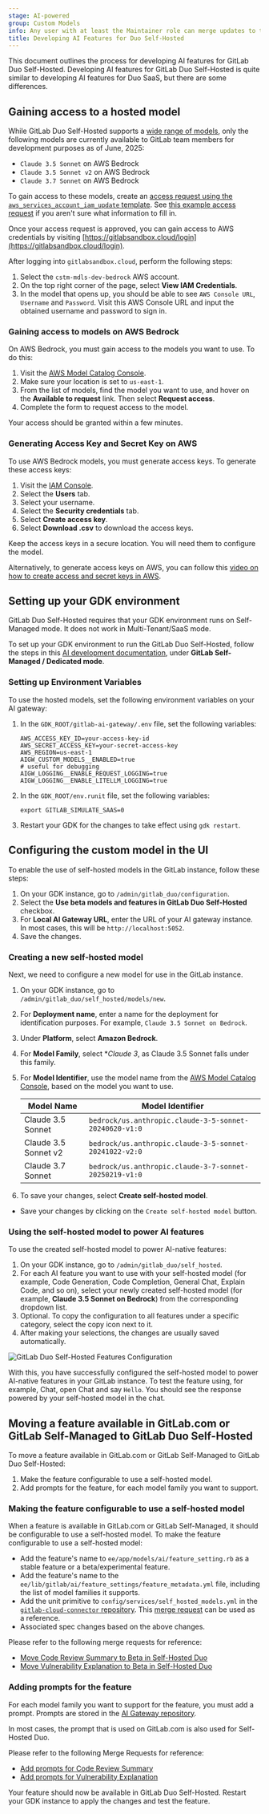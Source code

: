 ```yaml
---
stage: AI-powered
group: Custom Models
info: Any user with at least the Maintainer role can merge updates to this content. For details, see https://docs.gitlab.com/ee/development/development_processes.html#development-guidelines-review.
title: Developing AI Features for Duo Self-Hosted
---
```


This document outlines the process for developing AI features for GitLab Duo Self-Hosted. Developing AI features for GitLab Duo Self-Hosted is quite similar to developing AI features for Duo SaaS, but there are some differences.

## Gaining access to a hosted model

While GitLab Duo Self-Hosted supports a [wide range of models](../../administration/gitlab_duo_self_hosted/supported_models_and_hardware_requirements.md#supported-models), only the following models are currently available to GitLab team members for development purposes as of June, 2025:

- `Claude 3.5 Sonnet` on AWS Bedrock
- `Claude 3.5 Sonnet v2` on AWS Bedrock
- `Claude 3.7 Sonnet` on AWS Bedrock

To gain access to these models, create an [access request using the `aws_services_account_iam_update` template](https://gitlab.com/gitlab-com/gl-security/corp/issue-tracker/-/issues/new?description_template=aws_services_account_iam_update). See [this example access request](https://gitlab.com/gitlab-com/gl-security/corp/issue-tracker/-/issues/949) if you aren't sure what information to fill in.

Once your access request is approved, you can gain access to AWS credentials by visiting [https://gitlabsandbox.cloud/login](https://gitlabsandbox.cloud/login).

After logging into `gitlabsandbox.cloud`, perform the following steps:

1. Select the `cstm-mdls-dev-bedrock` AWS account.
1. On the top right corner of the page, select **View IAM Credentials**.
1. In the model that opens up, you should be able to see `AWS Console URL`, `Username` and `Password`. Visit this AWS Console URL and input the obtained username and password to sign in.

### Gaining access to models on AWS Bedrock

On AWS Bedrock, you must gain access to the models you want to use. To do this:

1. Visit the [AWS Model Catalog Console](https://us-east-1.console.aws.amazon.com/bedrock/home?region=us-east-1#/model-catalog).
1. Make sure your location is set to `us-east-1`.
1. From the list of models, find the model you want to use, and hover on the **Available to request** link. Then select **Request access**.
1. Complete the form to request access to the model.

Your access should be granted within a few minutes.

### Generating Access Key and Secret Key on AWS

To use AWS Bedrock models, you must generate access keys. To generate these access keys:

1. Visit the [IAM Console](https://us-east-1.console.aws.amazon.com/iam/home?region=us-east-1#/home).
1. Select the **Users** tab.
1. Select your username.
1. Select the **Security credentials** tab.
1. Select **Create access key**.
1. Select **Download .csv** to download the access keys.

Keep the access keys in a secure location. You will need them to configure the model.

Alternatively, to generate access keys on AWS, you can follow this [video on how to create access and secret keys in AWS](https://www.youtube.com/watch?v=d1e-2ToweXQ).

## Setting up your GDK environment

GitLab Duo Self-Hosted requires that your GDK environment runs on Self-Managed mode. It does not work in Multi-Tenant/SaaS mode.

To set up your GDK environment to run the GitLab Duo Self-Hosted, follow the steps in this [AI development documentation](_index.md#required-run-gitlabduosetup-script), under **GitLab Self-Managed / Dedicated mode**.

### Setting up Environment Variables

To use the hosted models, set the following environment variables on your AI gateway:

1. In the `GDK_ROOT/gitlab-ai-gateway/.env` file, set the following variables:

   ```plaintext
   AWS_ACCESS_KEY_ID=your-access-key-id
   AWS_SECRET_ACCESS_KEY=your-secret-access-key
   AWS_REGION=us-east-1
   AIGW_CUSTOM_MODELS__ENABLED=true
   # useful for debugging
   AIGW_LOGGING__ENABLE_REQUEST_LOGGING=true
   AIGW_LOGGING__ENABLE_LITELLM_LOGGING=true
   ```

1. In the `GDK_ROOT/env.runit` file, set the following variables:

   ```plaintext
   export GITLAB_SIMULATE_SAAS=0
   ```

1. Restart your GDK for the changes to take effect using `gdk restart`.

## Configuring the custom model in the UI

To enable the use of self-hosted models in the GitLab instance, follow these steps:

1. On your GDK instance, go to `/admin/gitlab_duo/configuration`.
1. Select the **Use beta models and features in GitLab Duo Self-Hosted** checkbox.
1. For **Local AI Gateway URL**, enter the URL of your AI gateway instance. In most cases, this will be `http://localhost:5052`.
1. Save the changes.

### Creating a new self-hosted model

Next, we need to configure a new model for use in the GitLab instance.

1. On your GDK instance, go to `/admin/gitlab_duo/self_hosted/models/new`.
1. For **Deployment name**, enter a name for the deployment for identification purposes. For example, `Claude 3.5 Sonnet on Bedrock`.
1. Under **Platform**, select **Amazon Bedrock**.
1. For **Model Family**, select **Claude 3*, as Claude 3.5 Sonnet falls under this family.
1. For **Model Identifier**, use the model name from the [AWS Model Catalog Console](https://us-east-1.console.aws.amazon.com/bedrock/home?region=us-east-1#/model-catalog?region=us-east-1), based on the model you want to use.

   | Model Name | Model Identifier |
   |------------|------------------|
   | Claude 3.5 Sonnet | `bedrock/us.anthropic.claude-3-5-sonnet-20240620-v1:0` |
   | Claude 3.5 Sonnet v2 | `bedrock/us.anthropic.claude-3-5-sonnet-20241022-v2:0` |
   | Claude 3.7 Sonnet | `bedrock/us.anthropic.claude-3-7-sonnet-20250219-v1:0` |

1. To save your changes, select **Create self-hosted model**.

- Save your changes by clicking on the `Create self-hosted model` button.

### Using the self-hosted model to power AI features

To use the created self-hosted model to power AI-native features:

1. On your GDK instance, go to `/admin/gitlab_duo/self_hosted`.
1. For each AI feature you want to use with your self-hosted model (for example, Code Generation, Code Completion, General Chat, Explain Code, and so on), select your newly created self-hosted model (for example, **Claude 3.5 Sonnet on Bedrock**) from the corresponding dropdown list.
1. Optional. To copy the configuration to all features under a specific category, select the copy icon next to it.
1. After making your selections, the changes are usually saved automatically.

![GitLab Duo Self-Hosted Features Configuration](img/ai_features_page_v18_1.png)

With this, you have successfully configured the self-hosted model to power AI-native features in your GitLab instance. To test the feature using, for example, Chat, open Chat and say `Hello`. You should see the response powered by your self-hosted model in the chat.

## Moving a feature available in GitLab.com or GitLab Self-Managed to GitLab Duo Self-Hosted

To move a feature available in GitLab.com or GitLab Self-Managed to GitLab Duo Self-Hosted:

1. Make the feature configurable to use a self-hosted model.
1. Add prompts for the feature, for each model family you want to support.

### Making the feature configurable to use a self-hosted model

When a feature is available in GitLab.com or GitLab Self-Managed, it should be configurable to use a self-hosted model. To make the feature configurable to use a self-hosted model:

- Add the feature's name to `ee/app/models/ai/feature_setting.rb` as a stable feature or a beta/experimental feature.
- Add the feature's name to the `ee/lib/gitlab/ai/feature_settings/feature_metadata.yml` file, including the list of model families it supports.
- Add the unit primitive to `config/services/self_hosted_models.yml` in the [`gitlab-cloud-connector` repository](https://gitlab.com/gitlab-org/cloud-connector/gitlab-cloud-connector). This [merge request](https://gitlab.com/gitlab-org/cloud-connector/gitlab-cloud-connector/-/merge_requests/134) can be used as a reference.
- Associated spec changes based on the above changes.

Please refer to the following merge requests for reference:

- [Move Code Review Summary to Beta in Self-Hosted Duo](https://gitlab.com/gitlab-org/gitlab/-/merge_requests/186662)
- [Move Vulnerability Explanation to Beta in Self-Hosted Duo](https://gitlab.com/gitlab-org/gitlab/-/merge_requests/186500)

### Adding prompts for the feature

For each model family you want to support for the feature, you must add a prompt. Prompts are stored in the [AI Gateway repository](https://gitlab.com/gitlab-org/modelops/applied-ml/code-suggestions/ai-assist).

In most cases, the prompt that is used on GitLab.com is also used for Self-Hosted Duo.

Please refer to the following Merge Requests for reference:

- [Add prompts for Code Review Summary](https://gitlab.com/gitlab-org/modelops/applied-ml/code-suggestions/ai-assist/-/merge_requests/2260)
- [Add prompts for Vulnerability Explanation](https://gitlab.com/gitlab-org/modelops/applied-ml/code-suggestions/ai-assist/-/merge_requests/2223)

Your feature should now be available in GitLab Duo Self-Hosted. Restart your GDK instance to apply the changes and test the feature.
